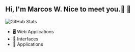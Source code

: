 ## Hi, I'm Marcos W. Nice to meet you.🏾 👋
![GitHub Stats](https://github-readme-stats.anuraghazra1.vercel.app/api?username=marcos-lancy&show_icons=true&hide_border=true)

- 🖥 Web Applications
- 🎨 Interfaces
- 📱 Applications

<!--
**marcos-lancy/marcos-lancy** is a ✨ _special_ ✨ repository because its `README.md` (this file) appears on your GitHub profile.

Here are some ideas to get you started:

- 🔭 I’m currently working on ...
- 🌱 I’m currently learning ...
- 👯 I’m looking to collaborate on ...
- 🤔 I’m looking for help with ...
- 💬 Ask me about ...
- 📫 How to reach me: ...
- 😄 Pronouns: ...
- ⚡ Fun fact: ...
-->
